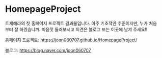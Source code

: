 # HomepageProject

트제해라의 첫 홈페이지 프로젝트 결과물입니다.
아주 기초적인 수준이지만, 누가 처음부터 잘 하겠습니까.
마음껏 둘러보시고 의견은 블로그 또는 이곳에 남겨 주세요!!


홈페이지 프로젝트:  https://joon060707.github.io/HomepageProject/

블로그:  https://blog.naver.com/joon060707
